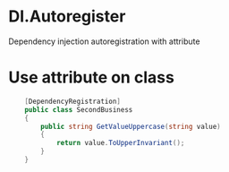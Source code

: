 # DI.Autoregister
Dependency injection autoregistration with attribute

# Use attribute on class
```csharp
    [DependencyRegistration]
    public class SecondBusiness
    {
        public string GetValueUppercase(string value)
        {
            return value.ToUpperInvariant();
        }
    }
```